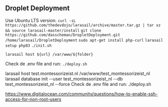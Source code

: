 ## Droplet Deployment
Use Ubuntu LTS version.
`curl -sL https://github.com/thedevdojo/larasail/archive/master.tar.gz | tar xz && source larasail-master/install`
`git clone https://github.com/dasscheman/DropletDeployment.git /home/larasail/DropletDeployment`
`sudo apt-get install php-curl`
`larasail setup php83`
`./init.sh`

`larasail host ${url} /var/www/${folder}`

Check de .env file and run:
`./deploy.sh`


larasail host test.montessorizeist.nl /var/www/test_montessorizeist_nl
larasail database init --user test_montessorizeist_nl --db test_montessorizeist_nl --force
Check de .env file and run:
./deploy.sh

https://www.digitalocean.com/community/questions/how-to-enable-ssh-access-for-non-root-users